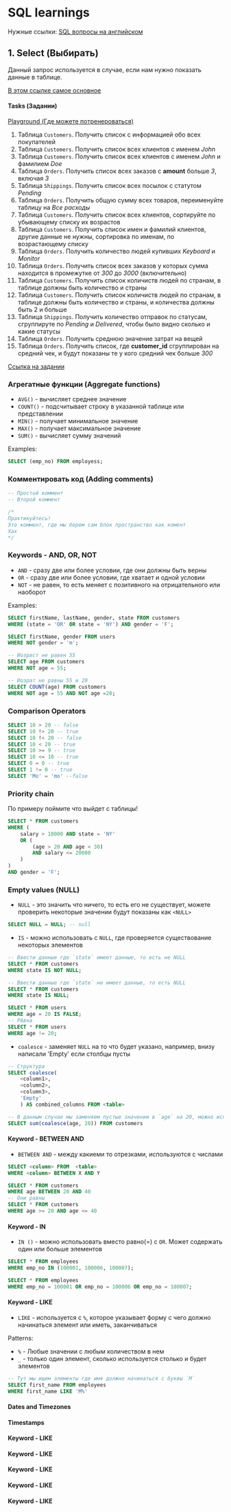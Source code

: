 # SQL learnings

Нужные ссылки:
<a href="https://github.com/mobinni/Complete-SQL-Database-Bootcamp-Zero-to-Mastery/tree/master/SQL%20Deep%20Dive">SQL вопросы на английском</a>

## 1. Select (Выбирать)

Данный запрос используется в случае, если нам нужно показать данные в таблице.

<a href="https://habr.com/ru/post/480838/">В этом ссылке самое основное</a>

#### Tasks (Задании)

<a href="https://www.programiz.com/sql/online-compiler/">Playground (Где можете потренероваться)</a>

1.  Таблица `Customers`. Получить список с информацией обо всех покупателей
    <br>
2.  Таблица `Customers`. Получить список всех клиентов с именем _John_
    <br>
3.  Таблица `Customers`. Получить список всех клиентов с именем _John_ и фамилием _Doe_
    <br>
4.  Таблица `Orders`. Получить список всех заказов с **amount** больше _3_, включая _3_
    <br>
5.  Таблица `Shippings`. Получить список всех посылок с статутом _Pending_
    <br>
6.  Таблица `Orders`. Получить общую сумму всех товаров, переименуйте таблицу на _Все расходы_
    <br>
7.  Таблица `Customers`. Получить список всех клиентов, сортируйте по убывающему списку их возрастов
    <br>
8.  Таблица `Customers`. Получить список имен и фамилий клиентов, другие данные не нужны, сортировка по именам, по возрастающему списку
    <br>
9.  Таблица `Orders`. Получить количество людей купивших _Keyboard_ и _Monitor_
    <br>
10. Таблица `Orders`. Получить список всех заказов у которых сумма находится в промежутке от _300_ до _3000_ (включительно)
    <br>
11. Таблица `Customers`. Получить список количиств людей по странам, в таблице должны быть количество и страны
    <br>
12. Таблица `Customers`. Получить список количиств людей по странам, в таблице должны быть количество и страны, и количества должны быть 2 и больше
    <br>
13. Таблица `Shippings`. Получить количество отправок по статусам, сгруппируте по _Pending_ и _Delivered_, чтобы было видно сколько и какие статусы
    <br>
14. Таблица `Orders`. Получить среднюю значение затрат на вещей
    <br>
15. Таблица `Orders`. Получить список, где **customer_id** сгруппирован на средний чек, и будут показаны те у кого средний чек больше _300_

<a href="https://habr.com/ru/post/461567/">Ссылка на задании</a>

### Агрегатные функции (Aggregate functions)

- `AVG()` - вычисляет среднее значение
- `COUNT()` - подсчитывает строку в указанной таблице или представлении
- `MIN()` - получает минимальное значение
- `MAX()` - получает максимальное значение
- `SUM()` - вычисляет сумму значений

Examples:

```sql
SELECT (emp_no) FROM employess;
```

### Комментировать код (Adding comments)

```sql
-- Простой коммент
-- Второй коммент

/*
Практикуйтесь!
Это коммент, где мы берем сам блок пространство как комент
Хах
*/
```

### Keywords - AND, OR, NOT

- `AND` - сразу две или более условии, где они должны быть верны
- `OR` - сразу две или более условии, где хватает и одной условии
- `NOT` - не равен, то есть меняет с позитивного на отрицательного или наоборот

Examples:

```sql
SELECT firstName, lastName, gender, state FROM customers
WHERE (state = 'OR' OR state = 'NY') AND gender = 'F';

SELECT firstName, gender FROM users
WHERE NOT gender = 'm';

-- Иозраст не равен 55
SELECT age FROM customers
WHERE NOT age = 55;

-- Иозрат не равны 55 и 20
SELECT COUNT(age) FROM customers
WHERE NOT age = 55 AND NOT age =20;
```

### Comparison Operators

```sql
SELECT 10 > 20 -- false
SELECT 10 !> 20 -- true
SELECT 10 !< 20 -- false
SELECT 10 < 20 -- true
SELECT 10 >= 9 -- true
SELECT 10 <= 10 -- true
SELECT 0 = 0 -- true
SELECT 1 != 0 -- true
SELECT 'Mo' = 'mo' --false

```

### Priority chain

По примеру поймите что выйдет с таблицы!

```sql
SELECT * FROM customers
WHERE (
    salary > 10000 AND state = 'NY'
    OR (
        (age > 20 AND age < 30)
        AND salary <= 20000
    )
)
AND gender = 'F';
```

### Empty values (NULL)

- `NULL` - это значить что ничего, то есть его не существует, можете проверить некоторые значении будут показаны как `<NULL>`

```sql
SELECT NULL = NULL; -- null
```

- `IS` - можно использовать с `NULL`, где проверяется существование некоторых элементов

```sql
-- Ввести данные где `state` имеет данные, то есть не NULL
SELECT * FROM customers
WHERE state IS NOT NULL;

-- Ввести данные где `state` не имеет данные, то есть NULL
SELECT * FROM customers
WHERE state IS NULL;

SELECT * FROM users
WHERE age = 20 IS FALSE;
-- РАвна
SELECT * FROM users
WHERE age != 20;
```

- `coalesce` - заменяет `NULL` на то что будет указано, например, внизу написали 'Empty' если столбцы пусты

```sql
-- Структура
SELECT coalesce(
    <column1>,
    <column2>,
    <column3>,
    'Empty'
    ) AS combined_columns FROM <table>
```

```sql
-- В данным случае мы заменяем пустые значении в `age` на 20, можно использовать другие значения
SELECT sum(coalesce(age, 20)) FROM customers
```

#### Keyword - BETWEEN AND

- `BETWEEN AND` - между какиеми то отрезками, используются с числами

```sql
SELECT <column> FROM  <table>
WHERE <column> BETWEEN X AND Y
```

```sql
SELECT * FROM customers
WHERE age BETWEEN 20 AND 40
-- Они равны
SELECT * FROM customers
WHERE age >= 20 AND age <= 40
```

#### Keyword - IN

- `IN ()` - можно использовать вместо равно(=) с `OR`. Может содержать один или больше элементов

```sql
SELECT * FROM employees
WHERE emp_no IN (100001, 100006, 100007);

SELECT * FROM employees
WHERE emp_no = 100001 OR emp_no = 100006 OR emp_no = 100007;
```

#### Keyword - LIKE

- `LIKE` - используется с `%`, которое указывает форму с чего должно начинаться элемент или иметь, заканчиваться

Patterns:

- `%` - Любые значении с любым количеством в нем
- `_` - только один элемент, сколько используется столько и будет элементов

```sql
-- Тут мы ищем элементы где имя должно начинаться с буквы `M`
SELECT first_name FROM employees
WHERE first_name LIKE 'M%'
```

#### Dates and Timezones

#### Timestamps

#### Keyword - LIKE

#### Keyword - LIKE

#### Keyword - LIKE

#### Keyword - LIKE

#### Keyword - LIKE
